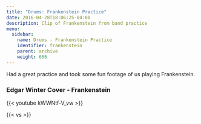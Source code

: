 ```yaml
---
title: "Drums: Frankenstein Practice"
date: 2016-04-28T18:06:25-04:00
description: Clip of Frankenstein from band practice
menu:
  sidebar:
    name: Drums - Frankenstein Practice
    identifier: frankenstein
    parent: archive
    weight: 666
---
```


Had a great practice and took some fun footage of us playing Frankenstein.

### Edgar Winter Cover - Frankenstein

{{< youtube kWWNtf-V_vw >}}

{{< vs >}}
